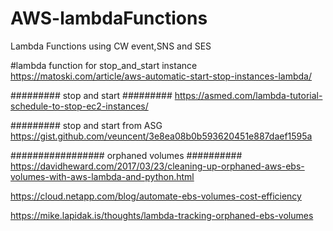 # AWS-lambdaFunctions
Lambda Functions using CW event,SNS and SES

#lambda function for stop_and_start instance
https://matoski.com/article/aws-automatic-start-stop-instances-lambda/

######### stop and start #########
https://asmed.com/lambda-tutorial-schedule-to-stop-ec2-instances/


######### stop and start from ASG
https://gist.github.com/veuncent/3e8ea08b0b593620451e887daef1595a

################# orphaned volumes ##########
https://davidheward.com/2017/03/23/cleaning-up-orphaned-aws-ebs-volumes-with-aws-lambda-and-python.html

https://cloud.netapp.com/blog/automate-ebs-volumes-cost-efficiency

https://mike.lapidak.is/thoughts/lambda-tracking-orphaned-ebs-volumes

